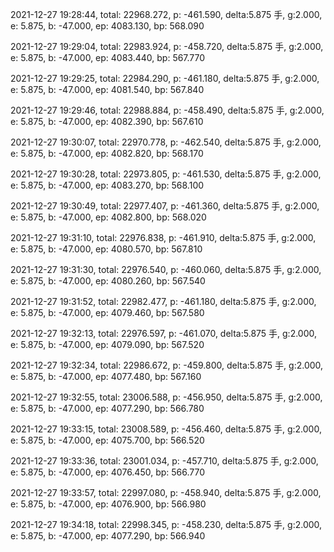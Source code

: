 2021-12-27 19:28:44, total: 22968.272, p: -461.590, delta:5.875 手, g:2.000, e: 5.875, b: -47.000, ep: 4083.130, bp: 568.090

2021-12-27 19:29:04, total: 22983.924, p: -458.720, delta:5.875 手, g:2.000, e: 5.875, b: -47.000, ep: 4083.440, bp: 567.770

2021-12-27 19:29:25, total: 22984.290, p: -461.180, delta:5.875 手, g:2.000, e: 5.875, b: -47.000, ep: 4081.540, bp: 567.840

2021-12-27 19:29:46, total: 22988.884, p: -458.490, delta:5.875 手, g:2.000, e: 5.875, b: -47.000, ep: 4082.390, bp: 567.610

2021-12-27 19:30:07, total: 22970.778, p: -462.540, delta:5.875 手, g:2.000, e: 5.875, b: -47.000, ep: 4082.820, bp: 568.170

2021-12-27 19:30:28, total: 22973.805, p: -461.530, delta:5.875 手, g:2.000, e: 5.875, b: -47.000, ep: 4083.270, bp: 568.100

2021-12-27 19:30:49, total: 22977.407, p: -461.360, delta:5.875 手, g:2.000, e: 5.875, b: -47.000, ep: 4082.800, bp: 568.020

2021-12-27 19:31:10, total: 22976.838, p: -461.910, delta:5.875 手, g:2.000, e: 5.875, b: -47.000, ep: 4080.570, bp: 567.810

2021-12-27 19:31:30, total: 22976.540, p: -460.060, delta:5.875 手, g:2.000, e: 5.875, b: -47.000, ep: 4080.260, bp: 567.540

2021-12-27 19:31:52, total: 22982.477, p: -461.180, delta:5.875 手, g:2.000, e: 5.875, b: -47.000, ep: 4079.460, bp: 567.580

2021-12-27 19:32:13, total: 22976.597, p: -461.070, delta:5.875 手, g:2.000, e: 5.875, b: -47.000, ep: 4079.090, bp: 567.520

2021-12-27 19:32:34, total: 22986.672, p: -459.800, delta:5.875 手, g:2.000, e: 5.875, b: -47.000, ep: 4077.480, bp: 567.160

2021-12-27 19:32:55, total: 23006.588, p: -456.950, delta:5.875 手, g:2.000, e: 5.875, b: -47.000, ep: 4077.290, bp: 566.780

2021-12-27 19:33:15, total: 23008.589, p: -456.460, delta:5.875 手, g:2.000, e: 5.875, b: -47.000, ep: 4075.700, bp: 566.520

2021-12-27 19:33:36, total: 23001.034, p: -457.710, delta:5.875 手, g:2.000, e: 5.875, b: -47.000, ep: 4076.450, bp: 566.770

2021-12-27 19:33:57, total: 22997.080, p: -458.940, delta:5.875 手, g:2.000, e: 5.875, b: -47.000, ep: 4076.900, bp: 566.980

2021-12-27 19:34:18, total: 22998.345, p: -458.230, delta:5.875 手, g:2.000, e: 5.875, b: -47.000, ep: 4077.290, bp: 566.940